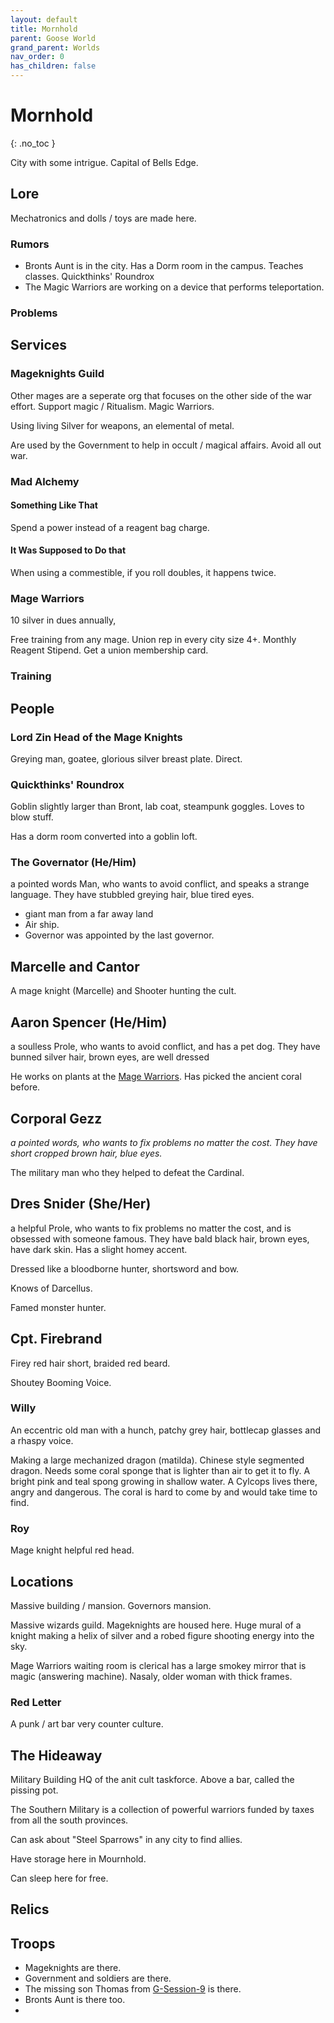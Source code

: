 ```yaml
---
layout: default
title: Mornhold
parent: Goose World
grand_parent: Worlds
nav_order: 0
has_children: false
---
```

# Mornhold
{: .no_toc }

City with some intrigue. Capital of Bells Edge.
## Lore
Mechatronics and dolls / toys are made here.

### Rumors

* Bronts Aunt is in the city. Has a Dorm room in the campus. Teaches classes. Quickthinks' Roundrox
* The Magic Warriors are working on a device that performs teleportation.

### Problems

## Services
### Mageknights Guild

Other mages are a seperate org that focuses on the other side of the war effort. Support magic / Ritualism. Magic Warriors. 

Using living Silver for weapons, an elemental of metal.

Are used by the Government to help in occult / magical affairs. Avoid all out war.





### Mad Alchemy
#### Something Like That
Spend a power instead of a reagent bag charge.

#### It Was Supposed to Do that
When using a commestible, if you roll doubles, it happens twice.

### Mage Warriors
10 silver in dues annually,

Free training from any mage. Union rep in every city size 4+.
Monthly Reagent Stipend. Get a union membership card.



### Training

## People
### Lord Zin Head of the Mage Knights
Greying man, goatee, glorious silver breast plate. Direct.

### Quickthinks' Roundrox
Goblin slightly larger than Bront, lab coat, steampunk goggles. Loves to blow stuff. 

Has a dorm room converted into a goblin loft. 


### The Governator (He/Him)
a pointed words Man, who wants to avoid conflict, and speaks a strange language. They have stubbled greying hair, blue tired eyes.
* giant man from a far away land
* Air ship.
* Governor was appointed by the last governor.


## Marcelle and Cantor
A mage knight (Marcelle) and Shooter hunting the cult.

## Aaron Spencer (He/Him)
a soulless Prole, who wants to avoid conflict, and has a pet dog. They have bunned silver hair, brown eyes, are well dressed

He works on plants at the [Mage Warriors](#Mage%20Warriors). Has picked the ancient coral before.

## Corporal Gezz
*a pointed words, who wants to fix problems no matter the cost. They have short cropped brown hair, blue eyes.*

The military man who they helped to defeat the Cardinal. 

## Dres Snider (She/Her) 
a helpful Prole, who wants to fix problems no matter the cost, and is obsessed with someone famous. They have bald black hair, brown eyes, have dark skin. Has a slight homey accent.

Dressed like a bloodborne hunter, shortsword and bow. 

Knows of Darcellus. 

Famed monster hunter.

## Cpt. Firebrand 
Firey red hair short, braided red beard. 

Shoutey Booming Voice. 

### Willy
An eccentric old man with a hunch, patchy grey hair, bottlecap glasses and a rhaspy voice.

Making a large mechanized dragon (matilda). Chinese style segmented dragon. Needs some coral sponge that is lighter than air to get it to fly. A bright pink and teal spong growing in shallow water. A Cylcops lives there, angry and dangerous. The coral is hard to come by and would take time to find.

### Roy
Mage knight helpful red head.

## Locations
Massive building / mansion. Governors mansion.

Massive wizards guild. Mageknights are housed here. Huge mural of a knight making a helix of silver and a robed figure shooting energy into the sky.

Mage Warriors waiting room is clerical has a large smokey mirror that is magic (answering machine). Nasaly, older woman with thick frames. 

### Red Letter
A punk / art bar very counter culture. 

## The Hideaway
Military Building HQ of the anit cult taskforce. Above a bar, called the pissing pot.

The Southern Military is a collection of powerful warriors funded by taxes from all the south provinces. 

Can ask about "Steel Sparrows" in any city to find allies.

Have storage here in Mournhold.

Can sleep here for free.


## Relics

## Troops


* Mageknights are there.
* Government and soldiers are there.
* The missing son Thomas from [G-Session-9](Game/Worlds/Goose/G-Session-9) is there.
* Bronts Aunt is there too.
* 


